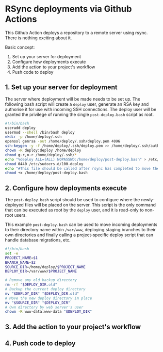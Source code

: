 RSync deployments via Github Actions
====================================

This Github Action deploys a repository to a remote server using rsync. There is nothing exciting about it.

Basic concept:

1. Set up your server for deployment
2. Configure how deployments execute
3. Add the action to your project's workflow
4. Push code to deploy


## 1. Set up your server for deployment

The server where deployment will be made needs to be set up. The following bash script will create a `deploy` user, generate an RSA key and authorise it for use with incoming SSH connections. The deploy user will be granted the privilege of running the single `post-deploy.bash` script as root.

```bash
#!/bin/bash
useradd deploy
usermod --shell /bin/bash deploy
mkdir -p /home/deploy/.ssh
openssl genrsa -out /home/deploy/.ssh/deploy.pem 4096
ssh-keygen -y -f /home/deploy/.ssh/deploy.pem >> /home/deploy/.ssh/authorized_keys
chown -R deploy:deploy /home/deploy
chmod g-r,o-r /home/deploy/.ssh/*
echo "%deploy ALL=(ALL) NOPASSWD:/home/deploy/post-deploy.bash" > /etc/sudoers.d/100-deploy
chmod 0440 /etc/sudoers.d/100-deploy
echo "#This file should be called after rsync has completed to move the files to their correct place on disk" > /home/deploy/post-deploy.bash
chmod +x /home/deploy/post-deploy.bash
```

## 2. Configure how deployments execute

The `post-deploy.bash` script should be used to configure where the newly-deployed files will be placed on the server. This script is the only command that can be executed as root by the `deploy` user, and it is read-only to non-root users.

This example `post-deploy.bash` can be used to move incoming deployments to their directory name within `/var/www`, deploying staging branches to their own directories and finally calling a project-specific deploy script that can handle database migrations, etc.

```bash
#!/bin/bash
set -e
PROJECT_NAME=$1
BRANCH_NAME=$2
SOURCE_DIR=/home/deploy/$PROJECT_NAME
DEPLOY_DIR=/var/www/$PROJECT_NAME

# Remove any old backup directory
rm -rf "$DEPLOY_DIR.old"
# Backup the current deploy directory
mv "$DEPLOY_DIR" "$DEPLOY_DIR.old"
# Move the new deploy directory in place
mv "$SOURCE_DIR" "$DEPLOY_DIR"
# Own directory by web server's user
chown -R www-data:www-data "$DEPLOY_DIR"
```

## 3. Add the action to your project's workflow

## 4. Push code to deploy

